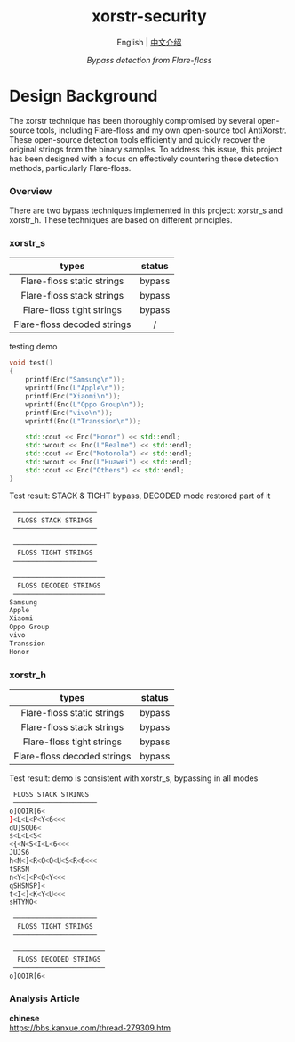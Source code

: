<h1 align="center">
<span>xorstr-security</span>
</h1>
<p align="center">
    English | <a href="./README_CN.md">中文介绍</a>
</p>
<p align="center">
    <em>Bypass detection from Flare-floss</em><br>
</p>

# Design Background
The xorstr technique has been thoroughly compromised by several open-source tools, including Flare-floss and my own open-source tool AntiXorstr. These open-source detection tools efficiently and quickly recover the original strings from the binary samples. To address this issue, this project has been designed with a focus on effectively countering these detection methods, particularly Flare-floss.

### Overview

There are two bypass techniques implemented in this project: xorstr_s and xorstr_h. These techniques are based on different principles.

### xorstr_s

|            types            | status |
| :-------------------------: | :----: |
| Flare-floss static strings  | bypass |
|  Flare-floss stack strings  | bypass |
|  Flare-floss tight strings  | bypass |
| Flare-floss decoded strings |   /    |

testing demo

```cpp
void test()
{
    printf(Enc("Samsung\n"));
    wprintf(Enc(L"Apple\n"));
    printf(Enc("Xiaomi\n"));
    wprintf(Enc(L"Oppo Group\n"));
    printf(Enc("vivo\n"));
    wprintf(Enc(L"Transsion\n"));

    std::cout << Enc("Honor") << std::endl;
    std::wcout << Enc(L"Realme") << std::endl;
    std::cout << Enc("Motorola") << std::endl;
    std::wcout << Enc(L"Huawei") << std::endl;
    std::cout << Enc("Others") << std::endl;
}
```

Test result: STACK & TIGHT bypass, DECODED mode restored part of it

```bash
 ─────────────────────
  FLOSS STACK STRINGS
 ─────────────────────

 ─────────────────────
  FLOSS TIGHT STRINGS
 ─────────────────────

 ───────────────────────
  FLOSS DECODED STRINGS
 ───────────────────────
Samsung
Apple
Xiaomi
Oppo Group
vivo
Transsion
Honor
```

### xorstr_h

|            types            | status |
| :-------------------------: | :----: |
| Flare-floss static strings  | bypass |
|  Flare-floss stack strings  | bypass |
|  Flare-floss tight strings  | bypass |
| Flare-floss decoded strings | bypass |

Test result: demo is consistent with xorstr_s, bypassing in all modes

```bash
 FLOSS STACK STRINGS
 ─────────────────────
o]QOIR[6<
}<L<L<P<Y<6<<<
dU]SQU6<
s<L<L<S<
<{<N<S<I<L<6<<<
JUJS6
h<N<]<R<O<O<U<S<R<6<<<
tSRSN
n<Y<]<P<Q<Y<<<
qSHSNSP]<
t<I<]<K<Y<U<<<
sHTYNO<

 ─────────────────────
  FLOSS TIGHT STRINGS
 ─────────────────────

 ───────────────────────
  FLOSS DECODED STRINGS
 ───────────────────────
o]QOIR[6<
```

### Analysis Article
**chinese**  
https://bbs.kanxue.com/thread-279309.htm
